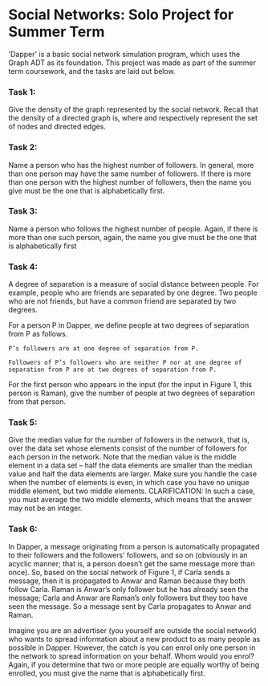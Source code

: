 # Social Networks: Solo Project for Summer Term

'Dapper' is a basic social network simulation program, which uses the Graph ADT as its foundation. This project was made as part of the summer term coursework, and the tasks are laid out below.

### Task 1: 
Give the density of the graph represented by the social network. Recall that the density of a directed graph is, where and respectively represent the set of nodes and directed edges.

### Task 2: 
Name a person who has the highest number of followers. In general, more than one person may have the same number of followers. If there is more than one person with the highest number of followers, then the name you give must be the one that is alphabetically first.

### Task 3: 
Name a person who follows the highest number of people. Again, if there is more than one such person, again, the name you give must be the one that is alphabetically first

### Task 4: 
A degree of separation is a measure of social distance between people. For example, people who are friends are separated by one degree. Two people who are not friends, but have a common friend are separated by two degrees.

For a person P in Dapper, we define people at two degrees of separation from P as follows.

    P’s followers are at one degree of separation from P.

    Followers of P’s followers who are neither P nor at one degree of separation from P are at two degrees of separation from P.

For the first person who appears in the input (for the input in Figure 1, this person is Raman), give the number of people at two degrees of separation from that person.

### Task 5: 
Give the median value for the number of followers in the network, that is, over the data set whose elements consist of the number of followers for each person in the network. Note that the median value is the middle element in a data set – half the data elements are smaller than the median value and half the data elements are larger. Make sure you handle the case when the number of elements is even, in which case you have no unique middle element, but two middle elements. CLARIFICATION: In such a case, you must average the two middle elements, which means that the answer may not be an integer.

### Task 6: 
In Dapper, a message originating from a person is automatically propagated to their followers and the followers’ followers, and so on (obviously in an acyclic manner; that is, a person doesn’t get the same message more than once). So, based on the social network of Figure 1, if Carla sends a message, then it is propagated to Anwar and Raman because they both follow Carla. Raman is Anwar’s only follower but he has already seen the message; Carla and Anwar are Raman’s only followers but they too have seen the message. So a message sent by Carla propagates to Anwar and Raman.

Imagine you are an advertiser (you yourself are outside the social network) who wants to spread information about a new product to as many people as possible in Dapper. However, the catch is you can enrol only one person in the network to spread information on your behalf. Whom would you enrol? Again, if you determine that two or more people are equally worthy of being enrolled, you must give the name that is alphabetically first.
